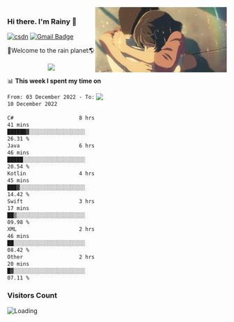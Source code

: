 <img  align='right' height="150" src="https://github.com/LikeRainDay/LikeRainDay/blob/master/pic/img_rain_1.gif?raw=true">



### Hi there. I'm Rainy :lemon:

[![csdn](https://img.shields.io/badge/-csdn-c14438?style=flat-square&logo=c&logoColor=white)](https://blog.csdn.net/qq_15807167)
[![Gmail Badge](https://img.shields.io/badge/-gmail-c14438?style=flat-square&logo=Gmail&logoColor=white&link=mailto:houshuai0816@gmail.com)](mailto:houshuai0816@gmail.com)

🚀Welcome to the rain planet🌎

<center>
<img align='center'  src="https://source.unsplash.com/random/1200x600">
</center>

📊 **This week I spent my time on**

<img align='right'   width="300" src="https://github-readme-stats.vercel.app/api?username=LikeRainDay&show_icons=true&title_color=fff&icon_color=79ff97&text_color=9f9f9f&bg_color=151515&count_private=true">

<!--START_SECTION:waka-->

```text
From: 03 December 2022 - To: 10 December 2022

C#                     8 hrs 41 mins   ██████▓░░░░░░░░░░░░░░░░░░   26.31 %
Java                   6 hrs 46 mins   █████░░░░░░░░░░░░░░░░░░░░   20.54 %
Kotlin                 4 hrs 45 mins   ███▓░░░░░░░░░░░░░░░░░░░░░   14.42 %
Swift                  3 hrs 17 mins   ██▒░░░░░░░░░░░░░░░░░░░░░░   09.98 %
XML                    2 hrs 46 mins   ██░░░░░░░░░░░░░░░░░░░░░░░   08.42 %
Other                  2 hrs 20 mins   █▓░░░░░░░░░░░░░░░░░░░░░░░   07.11 %
```

<!--END_SECTION:waka-->

### Visitors Count
<img align="left" src = "https://profile-counter.glitch.me/LikeRainDay/count.svg" alt ="Loading">

